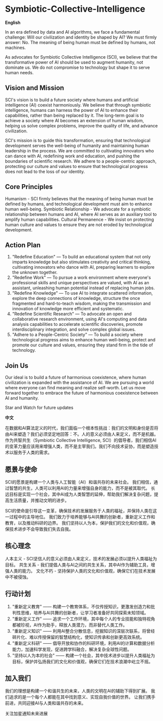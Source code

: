 # Symbiotic-Collective-Intelligence

**English**

In an era defined by data and AI algorithms, we face a fundamental challenge: Will our civilization and identity be shaped by AI? We must firmly answer: No. The meaning of being human must be defined by humans, not machines.

As advocates for Symbiotic Collective Intelligence (SCI), we believe that the transformative power of AI should be used to augment humanity, not dominate us. We do not compromise to technology but shape it to serve human needs.

## Vision and Mission

SCI's vision is to build a future society where humans and artificial intelligence (AI) coexist harmoniously.
We believe that through symbiotic intelligence, humans can harness the power of AI to enhance their capabilities, rather than being replaced by it.
The long-term goal is to achieve a society where AI becomes an extension of human wisdom, helping us solve complex problems, improve the quality of life, and advance civilization.

SCI's mission is to guide this transformation, ensuring that technological development serves the well-being of humanity and maintaining human leadership in the process.
We are committed to cultivating innovators who can dance with AI, redefining work and education, and pushing the boundaries of scientific research.
We adhere to a people-centric approach, protecting our culture and values to ensure that technological progress does not lead to the loss of our identity.

## Core Principles

Humanism - SCI firmly believes that the meaning of being human must be defined by humans, and technological development must aim to enhance human well-being.
Symbiotic Relationship - We advocate for a symbiotic relationship between humans and AI, where AI serves as an auxiliary tool to amplify human capabilities.
Cultural Permanence - We insist on protecting human culture and values to ensure they are not eroded by technological development.

## Action Plan
1. "Redefine Education" — To build an educational system that not only imparts knowledge but also stimulates creativity and critical thinking, cultivating innovators who dance with AI, preparing learners to explore the unknown together.
2. "Redefine Work" — To pursue a work environment where everyone's professional skills and unique perspectives are valued, with AI as an assistant, unleashing human potential instead of replacing human jobs.
3. "Redefine Knowledge" — To use AI to integrate scattered information, explore the deep connections of knowledge, structure the once fragmented and hard-to-teach wisdom, making the transmission and innovation of knowledge more efficient and systematic.
4. "Redefine Scientific Research" — To advocate an open and collaborative research environment, using AI's computing and data analysis capabilities to accelerate scientific discoveries, promote interdisciplinary integration, and solve complex global issues.
5. "Adhere to a People-Centric Society" — To build a society where technological progress aims to enhance human well-being, protect and promote our culture and values, ensuring they stand firm in the tide of technology.

## Join Us
Our ideal is to build a future of harmonious coexistence, where human civilization is expanded with the assistance of AI. 
We are pursuing a world where everyone can find meaning and realize self-worth.
Let us move forward together to embrace the future of harmonious coexistence between AI and humanity. 

Star and Watch for future updates



**中文**

在数据和AI算法定义的时代，我们面临一个根本性挑战：我们的文明和身份是否将由AI来塑造？我们必须坚定地回答：不。人的意义必须由人来定义，而不是机器。
作为共智共生（Symbiotic Collective Intelligence, SCI）的倡导者，我们相信AI的变革力量应该用来增强人类，而不是主宰我们。我们不向技术妥协，而是塑造技术以服务于人类的需求。

## 愿景与使命

SCI的愿景是构建一个人类与人工智能（AI）和谐共存的未来社会。
我们相信，通过智慧的共生，人类可以利用AI的力量来增强自身的能力，而不是被其取代。
长远目标是实现一个社会，其中AI成为人类智慧的延伸，帮助我们解决复杂问题，提高生活质量，并推动文明的进步。

SCI的使命是引导这一变革，确保技术的发展服务于人类的福祉，并保持人类在这一过程中的主导地位。
我们致力于培养能够与AI共舞的创新者，重新定义工作和教育，以及推动科研的边界。
我们坚持以人为本，保护我们的文化和价值观，确保技术进步不会导致我们失去自我。

## 核心理念

人本主义 - SCI坚信人的意义必须由人来定义，技术的发展必须以提升人类福祉为目标。
共生关系 - 我们提倡人类与AI之间的共生关系，其中AI作为辅助工具，增强人类的能力。
文化不朽 - 坚持保护人类的文化和价值观，确保它们在技术发展中不被侵蚀。

## 行动计划
1. "重新定义教育" —— 构建一个教育体系，不仅传授知识，更激发创造力和批判性思维，培养与AI共舞的创新者，让学习者准备好共同探索未知领域。
2. "重新定义工作" —— 追求一个工作环境，其中每个人的专业技能和独特视角都被珍视，AI作为助手，释放人类潜力，而非替代人类工作。
3. "重新定义知识" —— 利用AI整合分散信息，挖掘知识的深层次联系，将曾经碎片化、难以传授保留的智慧结构化，使知识传承和创新更高效系统。
4. "重新定义科研" —— 倡导开放和协作的科研环境，利用AI的计算和数据分析能力，加速科学发现，促进跨学科融合，解决复杂全球性问题。
5. "坚持以人为本的社会" —— 构建一个社会，其中技术进步以提升人类福祉为目标，保护并弘扬我们的文化和价值观，确保它们在技术浪潮中屹立不摇。

## 加入我们
我们的理想是构建一个和谐共生的未来，人类的文明在AI的辅助下得到扩展。
我们追求的是一个每个人都能在其中找到意义、实现自我价值的世界。
让我们携手前进，共同迎接AI与人类和谐共存的未来。

关注加星通知未来进展

